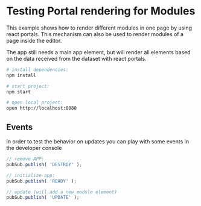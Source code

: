 # Testing Portal rendering for Modules

This example shows how to render different modules in one page by using react portals. This mechanism can also be used to render modules of a page inside the editor.

The app still needs a main app element, but will render all elements based on the data received from the dataset with react portals.

```bash
# install dependencies:
npm install

# start project:
npm start

# open local project:
open http://localhost:8080
```

## Events

In order to test the behavior on updates you can play with some events
in the developer console

```javascript
// remove APP:
pubSub.publish( 'DESTROY' );

// initialize app:
pubSub.publish( 'READY' );

// update (will add a new module element)
pubSub.publish( 'UPDATE' );
```
